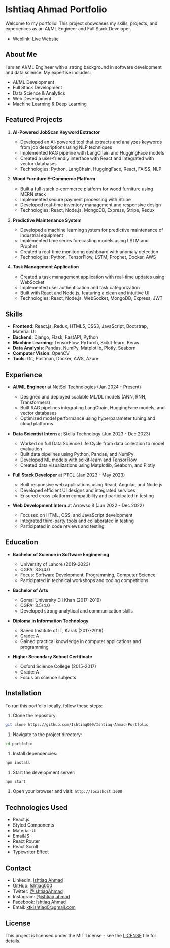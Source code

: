 # Ishtiaq Ahmad Portfolio

Welcome to my portfolio! This project showcases my skills, projects, and experiences as an AI/ML Engineer and Full Stack Developer.

- Weblink: [Live Website](https://ishtiaq-ahmad-portfolio.vercel.app)

## About Me

I am an AI/ML Engineer with a strong background in software development and data science. My expertise includes:

- AI/ML Development
- Full Stack Development
- Data Science & Analytics
- Web Development
- Machine Learning & Deep Learning

## Featured Projects

1. **AI-Powered JobScan Keyword Extractor**
   - Developed an AI-powered tool that extracts and analyzes keywords from job descriptions using NLP techniques
   - Implemented RAG pipeline with LangChain and HuggingFace models
   - Created a user-friendly interface with React and integrated with vector databases
   - Technologies: Python, LangChain, HuggingFace, React, FAISS, NLP

2. **Wood Furniture E-Commerce Platform**
   - Built a full-stack e-commerce platform for wood furniture using MERN stack
   - Implemented secure payment processing with Stripe
   - Developed real-time inventory management and responsive design
   - Technologies: React, Node.js, MongoDB, Express, Stripe, Redux

3. **Predictive Maintenance System**
   - Developed a machine learning system for predictive maintenance of industrial equipment
   - Implemented time series forecasting models using LSTM and Prophet
   - Created a real-time monitoring dashboard with anomaly detection
   - Technologies: Python, TensorFlow, LSTM, Prophet, Docker, AWS

4. **Task Management Application**
   - Created a task management application with real-time updates using WebSocket
   - Implemented user authentication and task categorization
   - Built with React and Node.js, featuring a clean and intuitive UI
   - Technologies: React, Node.js, WebSocket, MongoDB, Express, JWT

## Skills

- **Frontend**: React.js, Redux, HTML5, CSS3, JavaScript, Bootstrap, Material UI
- **Backend**: Django, Flask, FastAPI, Python
- **Machine Learning**: TensorFlow, PyTorch, Scikit-learn, Keras
- **Data Analysis**: Pandas, NumPy, Matplotlib, Plotly, Seaborn
- **Computer Vision**: OpenCV
- **Tools**: Git, Postman, Docker, AWS, Azure

## Experience

- **AI/ML Engineer** at NetSol Technologies (Jan 2024 - Present)
  - Designed and deployed scalable ML/DL models (ANN, RNN, Transformers)
  - Built RAG pipelines integrating LangChain, HuggingFace models, and vector databases
  - Optimized model performance using hyperparameter tuning and cloud platforms

- **Data Scientist Intern** at Stella Technology (Jun 2023 - Dec 2023)
  - Worked on full Data Science Life Cycle from data collection to model evaluation
  - Built data pipelines using Python, Pandas, and NumPy
  - Developed ML models with scikit-learn and TensorFlow
  - Created data visualizations using Matplotlib, Seaborn, and Plotly

- **Full Stack Developer** at PTCL (Jan 2023 - May 2023)
  - Built responsive web applications using React, Angular, and Node.js
  - Developed efficient UI designs and integrated services
  - Ensured cross-platform compatibility and participated in testing

- **Web Development Intern** at Arrowsol8 (Jun 2022 - Dec 2022)
  - Focused on HTML, CSS, and JavaScript development
  - Integrated third-party tools and collaborated in testing
  - Participated in code reviews and testing

## Education

- **Bachelor of Science in Software Engineering**
  - University of Lahore (2019-2023)
  - CGPA: 3.8/4.0
  - Focus: Software Development, Programming, Computer Science
  - Participated in technical workshops and coding competitions

- **Bachelor of Arts**
  - Gomal University D.I Khan (2017-2019)
  - CGPA: 3.5/4.0
  - Developed strong analytical and communication skills

- **Diploma in Information Technology**
  - Saeed Institute of IT, Karak (2017-2019)
  - Grade: A
  - Gained practical knowledge in computer applications and programming

- **Higher Secondary School Certificate**
  - Oxford Science College (2015-2017)
  - Grade: A
  - Focus on science subjects

## Installation

To run this portfolio locally, follow these steps:

1. Clone the repository:

```bash
git clone https://github.com/Ishtiaq000/Ishtiaq-Ahmad-Portfolio
```

1. Navigate to the project directory:

```bash
cd portfolio
```

1. Install dependencies:

```bash
npm install
```

1. Start the development server:

```bash
npm start
```

1. Open your browser and visit: `http://localhost:3000`

## Technologies Used

- React.js
- Styled Components
- Material-UI
- EmailJS
- React Router
- React Scroll
- Typewriter Effect

## Contact

- LinkedIn: [Ishtiaq Ahmad](https://www.linkedin.com/in/ishtiaq-ahmad/)
- GitHub: [Ishtiaq000](https://github.com/Ishtiaq000)
- Twitter: [@IshtiaqAhmad](https://twitter.com/IshtiaqAhmad)
- Instagram: [@ishtiaq.ahmad](https://www.instagram.com/ishtiaq.ahmad/)
- Facebook: [Ishtiaq Ahmad](https://www.facebook.com/ishtiaq.ahmad/)
- Email: <ktkishtiaq0@gmail.com>

## License

This project is licensed under the MIT License - see the [LICENSE](LICENSE) file for details.
